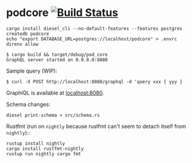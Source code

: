 # podcore [![Build Status](https://travis-ci.org/brandur/podcore.svg?branch=master)](https://travis-ci.org/brandur/podcore)

```
cargo install diesel_cli --no-default-features --features postgres
createdb podcore
echo "export DATABASE_URL=postgres://localhost/podcore" > .envrc
direnv allow
```

```
$ cargo build && target/debug/pod_core
GraphQL server started on 0.0.0.0:8080
```

Sample query (WIP):

```
$ curl -X POST http://localhost:8080/graphql -d 'query xxx { yyy }
```

GraphiQL is available at [localhost:8080](http://localhost:8080).

Schema changes:

```
diesel print-schema > src/schema.rs
```

Rustfmt (run on `nightly` because rustfmt can't seem to detach itself from
`nightly`)::

```
rustup install nightly
cargo install rustfmt-nightly
rustup run nightly cargo fmt
```

<!--
# vim: set tw=79:
-->
